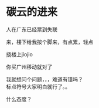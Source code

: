# 碳云的进来


人在广东已经票到失联

来，楼下给我按个脚来，有点累，轻点

挠楼上jiojio

你买广州移动就对了

<img src="static/image/smiley/default/sweat.gif" smilieid="10" border="0" alt="" />我就想问个问题，，，难道有错吗？<br />
标点符号大家明白就行了。。<img src="static/image/smiley/default/titter.gif" smilieid="9" border="0" alt="" /><img src="static/image/smiley/default/titter.gif" smilieid="9" border="0" alt="" />

什么态度？
